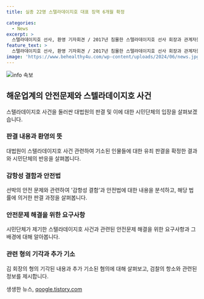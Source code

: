 ```yaml
---
title: 실종 22명 스텔라데이지호 대표 징역 6개월 확정

categories:
  - News
excerpt: >
  스텔라데이지호 선사, 환영 기자회견 / 2017년 침몰한 스텔라데이지호 선사 회장과 관계자들이 결함을 신고하지 않은 혐의로 실형을 확정받았다. 대법원은 1심과 2심 판결을 확정하며 판결에 오류가 없다고 밝혔고, 시민단체는 판결을 환영하며 정부에게 해수수색과 유해 처리를 요구했다. 김 회장은 다른 혐의로도 기소돼 헌법소원을 제기했지만 기각됐으며, 검찰은 형량이 가벼워서 항소 중이다. (단어 수: 92)
feature_text: >
  스텔라데이지호 선사, 환영 기자회견 / 2017년 침몰한 스텔라데이지호 선사 회장과 관계자들이 결함을 신고하지 않은 혐의로 실형을 확정받았다. 대법원은 1심과 2심 판결을 확정하며 판결에 오류가 없다고 밝혔고, 시민단체는 판결을 환영하며 정부에게 해수수색과 유해 처리를 요구했다. 김 회장은 다른 혐의로도 기소돼 헌법소원을 제기했지만 기각됐으며, 검찰은 형량이 가벼워서 항소 중이다. (단어 수: 92)
image: 'https://www.behealthy4u.com/wp-content/uploads/2024/06/news.jpg'
---
```


<p><img src="https://www.behealthy4u.com/wp-content/uploads/2024/06/news.jpg" alt="info 속보" /></p>

<h2 data-ke-size="size26">해운업계의 안전문제와 스텔라데이지호 사건</h2>

<p data-ke-size="size16">스텔라데이지호 사건을 둘러싼 대법원의 판결 및 이에 대한 시민단체의 입장을 살펴보겠습니다.</p>

<h3><b>판결 내용과 환영의 뜻</b></h3>

<p data-ke-size="size16">대법원이 스텔라데이지호 사건 관련하여 기소된 인물들에 대한 유죄 판결을 확정한 결과와 시민단체의 반응을 살펴봅니다.</p>

<h3><b>감항성 결함과 안전법</b></h3>

<p data-ke-size="size16">선박의 안전 문제와 관련하여 '감항성 결함'과 안전법에 대한 내용을 분석하고, 해당 법률에 의거한 판결 과정을 살펴봅니다.</p>

<h3><b>안전문제 해결을 위한 요구사항</b></h3>

<p data-ke-size="size16">시민단체가 제기한 스텔라데이지호 사건과 관련된 안전문제 해결을 위한 요구사항과 그 배경에 대해 알아봅니다.</p>

<h3><b>관련 형의 기각과 추가 기소</b></h3>

<p data-ke-size="size16">김 회장의 형의 기각된 내용과 추가 기소된 혐의에 대해 살펴보고, 검찰의 항소와 관련된 정보를 제시합니다.</p>
생생한 뉴스, <a href="https://qoogle.tistory.com" rel="dofollow">qoogle.tistory.com</a>


